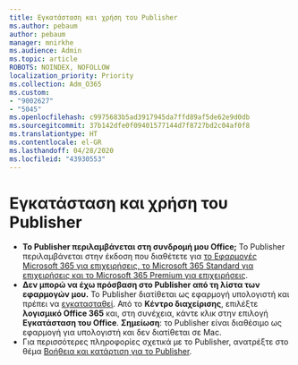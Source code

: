 ```yaml
---
title: Εγκατάσταση και χρήση του Publisher
ms.author: pebaum
author: pebaum
manager: mnirkhe
ms.audience: Admin
ms.topic: article
ROBOTS: NOINDEX, NOFOLLOW
localization_priority: Priority
ms.collection: Adm_O365
ms.custom:
- "9002627"
- "5045"
ms.openlocfilehash: c9975683b5ad3917945da7ffd89af5de62e9d0db
ms.sourcegitcommit: 37b142dfe0f09401577144d7f8727bd2c04af0f8
ms.translationtype: HT
ms.contentlocale: el-GR
ms.lasthandoff: 04/28/2020
ms.locfileid: "43930553"
---
```

# <a name="install-and-use-publisher"></a>Εγκατάσταση και χρήση του Publisher

- **Το Publisher περιλαμβάνεται στη συνδρομή μου Office;** Το Publisher περιλαμβάνεται στην έκδοση που διαθέτετε για [το Εφαρμογές Microsoft 365 για επιχειρήσεις, το Microsoft 365 Standard για επιχειρήσεις και το Microsoft 365 Premium για επιχειρήσεις](https://products.office.com/compare-all-microsoft-office-products?activetab=tab:primaryr2).
- **Δεν μπορώ να έχω πρόσβαση στο Publisher από τη λίστα των εφαρμογών μου.**  Το Publisher διατίθεται ως εφαρμογή υπολογιστή και πρέπει να [εγκατασταθεί](https://support.office.com/article/Install-Office-apps-from-Office-365-dcf2d841-dac7-455b-9a77-fc8f7ee92702). Από το **Κέντρο διαχείρισης**, επιλέξτε **λογισμικό Office 365** και, στη συνέχεια, κάντε κλικ στην επιλογή **Εγκατάσταση του Office**. **Σημείωση**: το Publisher είναι διαθέσιμο ως εφαρμογή για υπολογιστή και δεν διατίθεται σε Mac.
- Για περισσότερες πληροφορίες σχετικά με το Publisher, ανατρέξτε στο θέμα [Βοήθεια και κατάρτιση για το Publisher](https://support.office.com/publisher).
